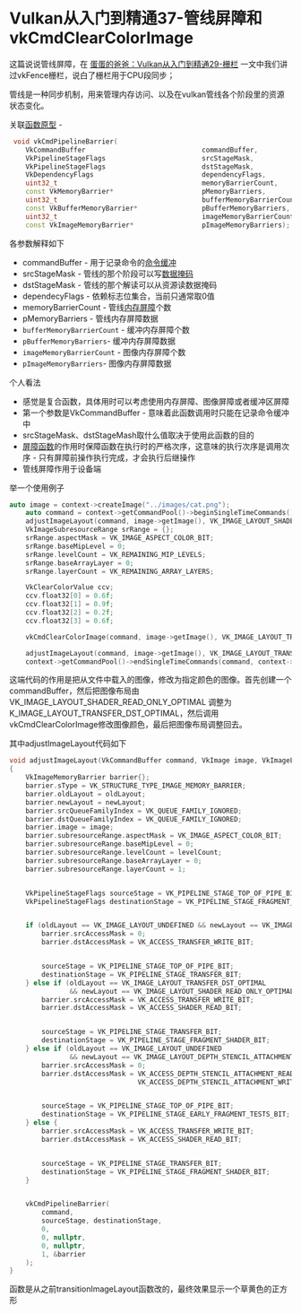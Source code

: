 # Vulkan从入门到精通37-管线屏障和vkCmdClearColorImage

这篇说说管线屏障，在 [蛋蛋的爸爸：Vulkan从入门到精通29-栅栏](https://zhuanlan.zhihu.com/p/459987267) 一文中我们讲过vkFence栅栏，说白了栅栏用于CPU段同步；

管线是一种同步机制，用来管理内存访问、以及在vulkan管线各个阶段里的资源状态变化。

关联[函数原型](https://zhida.zhihu.com/search?content_id=191271613&content_type=Article&match_order=1&q=函数原型&zhida_source=entity) -

```cpp
 void vkCmdPipelineBarrier(
    VkCommandBuffer                             commandBuffer,
    VkPipelineStageFlags                        srcStageMask,
    VkPipelineStageFlags                        dstStageMask,
    VkDependencyFlags                           dependencyFlags,
    uint32_t                                    memoryBarrierCount,
    const VkMemoryBarrier*                      pMemoryBarriers,
    uint32_t                                    bufferMemoryBarrierCount,
    const VkBufferMemoryBarrier*                pBufferMemoryBarriers,
    uint32_t                                    imageMemoryBarrierCount,
    const VkImageMemoryBarrier*                 pImageMemoryBarriers);
```

各参数解释如下

- commandBuffer - 用于记录命令的[命令缓冲](https://zhida.zhihu.com/search?content_id=191271613&content_type=Article&match_order=1&q=命令缓冲&zhida_source=entity)
- srcStageMask - 管线的那个阶段可以写[数据掩码](https://zhida.zhihu.com/search?content_id=191271613&content_type=Article&match_order=1&q=数据掩码&zhida_source=entity)
- dstStageMask - 管线的那个解读可以从资源读数据掩码
- dependecyFlags - 依赖标志位集合，当前只通常取0值
- memoryBarrierCount - 管线[内存屏障](https://zhida.zhihu.com/search?content_id=191271613&content_type=Article&match_order=1&q=内存屏障&zhida_source=entity)个数
- pMemoryBarriers - 管线内存屏障数据
- `bufferMemoryBarrierCount` - 缓冲内存屏障个数
- `pBufferMemoryBarriers`- 缓冲内存屏障数据
- `imageMemoryBarrierCount` - 图像内存屏障个数
- `pImageMemoryBarriers`- 图像内存屏障数据

个人看法

- 感觉是复合函数，具体用时可以考虑使用内存屏障、图像屏障或者缓冲区屏障
- 第一个参数是VkCommandBuffer - 意味着此函数调用时只能在记录命令缓冲中
- srcStageMask、dstStageMash取什么值取决于使用此函数的目的
- [屏障函数](https://zhida.zhihu.com/search?content_id=191271613&content_type=Article&match_order=1&q=屏障函数&zhida_source=entity)的作用时保障函数在执行时的严格次序，这意味的执行次序是调用次序 - 只有屏障前操作执行完成，才会执行后继操作
- 管线屏障作用于设备端

举一个使用例子

```cpp
auto image = context->createImage("../images/cat.png");
    auto command = context->getCommandPool()->beginSingleTimeCommands();
    adjustImageLayout(command, image->getImage(), VK_IMAGE_LAYOUT_SHADER_READ_ONLY_OPTIMAL, VK_IMAGE_LAYOUT_TRANSFER_DST_OPTIMAL);
    VkImageSubresourceRange srRange = {};
    srRange.aspectMask = VK_IMAGE_ASPECT_COLOR_BIT;
    srRange.baseMipLevel = 0;
    srRange.levelCount = VK_REMAINING_MIP_LEVELS;
    srRange.baseArrayLayer = 0;
    srRange.layerCount = VK_REMAINING_ARRAY_LAYERS;

    VkClearColorValue ccv;
    ccv.float32[0] = 0.6f;
    ccv.float32[1] = 0.9f;
    ccv.float32[2] = 0.2f;
    ccv.float32[3] = 0.6f;

    vkCmdClearColorImage(command, image->getImage(), VK_IMAGE_LAYOUT_TRANSFER_DST_OPTIMAL, &ccv, 1, &srRange);

    adjustImageLayout(command, image->getImage(), VK_IMAGE_LAYOUT_TRANSFER_DST_OPTIMAL, VK_IMAGE_LAYOUT_SHADER_READ_ONLY_OPTIMAL);
    context->getCommandPool()->endSingleTimeCommands(command, context->getGraphicQueue());
```

这端代码的作用是把从文件中载入的图像，修改为指定颜色的图像。首先创建一个commandBuffer，然后把图像布局由 VK_IMAGE_LAYOUT_SHADER_READ_ONLY_OPTIMAL 调整为 K_IMAGE_LAYOUT_TRANSFER_DST_OPTIMAL，然后调用vkCmdClearColorImage修改图像颜色，最后把图像布局调整回去。

其中adjustImageLayout代码如下

```cpp
void adjustImageLayout(VkCommandBuffer command, VkImage image, VkImageLayout oldLayout, VkImageLayout newLayout, uint32_t levelCount)
{
    VkImageMemoryBarrier barrier{};
    barrier.sType = VK_STRUCTURE_TYPE_IMAGE_MEMORY_BARRIER;
    barrier.oldLayout = oldLayout;
    barrier.newLayout = newLayout;
    barrier.srcQueueFamilyIndex = VK_QUEUE_FAMILY_IGNORED;
    barrier.dstQueueFamilyIndex = VK_QUEUE_FAMILY_IGNORED;
    barrier.image = image;
    barrier.subresourceRange.aspectMask = VK_IMAGE_ASPECT_COLOR_BIT;
    barrier.subresourceRange.baseMipLevel = 0;
    barrier.subresourceRange.levelCount = levelCount;
    barrier.subresourceRange.baseArrayLayer = 0;
    barrier.subresourceRange.layerCount = 1;


    VkPipelineStageFlags sourceStage = VK_PIPELINE_STAGE_TOP_OF_PIPE_BIT;
    VkPipelineStageFlags destinationStage = VK_PIPELINE_STAGE_FRAGMENT_SHADER_BIT;


    if (oldLayout == VK_IMAGE_LAYOUT_UNDEFINED && newLayout == VK_IMAGE_LAYOUT_TRANSFER_DST_OPTIMAL) {
        barrier.srcAccessMask = 0;
        barrier.dstAccessMask = VK_ACCESS_TRANSFER_WRITE_BIT;


        sourceStage = VK_PIPELINE_STAGE_TOP_OF_PIPE_BIT;
        destinationStage = VK_PIPELINE_STAGE_TRANSFER_BIT;
    } else if (oldLayout == VK_IMAGE_LAYOUT_TRANSFER_DST_OPTIMAL
               && newLayout == VK_IMAGE_LAYOUT_SHADER_READ_ONLY_OPTIMAL) {
        barrier.srcAccessMask = VK_ACCESS_TRANSFER_WRITE_BIT;
        barrier.dstAccessMask = VK_ACCESS_SHADER_READ_BIT;


        sourceStage = VK_PIPELINE_STAGE_TRANSFER_BIT;
        destinationStage = VK_PIPELINE_STAGE_FRAGMENT_SHADER_BIT;
    } else if (oldLayout == VK_IMAGE_LAYOUT_UNDEFINED
               && newLayout == VK_IMAGE_LAYOUT_DEPTH_STENCIL_ATTACHMENT_OPTIMAL) {
        barrier.srcAccessMask = 0;
        barrier.dstAccessMask = VK_ACCESS_DEPTH_STENCIL_ATTACHMENT_READ_BIT |
                                VK_ACCESS_DEPTH_STENCIL_ATTACHMENT_WRITE_BIT;


        sourceStage = VK_PIPELINE_STAGE_TOP_OF_PIPE_BIT;
        destinationStage = VK_PIPELINE_STAGE_EARLY_FRAGMENT_TESTS_BIT;
    } else {
        barrier.srcAccessMask = VK_ACCESS_TRANSFER_WRITE_BIT;
        barrier.dstAccessMask = VK_ACCESS_SHADER_READ_BIT;


        sourceStage = VK_PIPELINE_STAGE_TRANSFER_BIT;
        destinationStage = VK_PIPELINE_STAGE_FRAGMENT_SHADER_BIT;
    }


    vkCmdPipelineBarrier(
        command,
        sourceStage, destinationStage,
        0,
        0, nullptr,
        0, nullptr,
        1, &barrier
    );
}
```

函数是从之前transitionImageLayout函数改的，最终效果显示一个草黄色的正方形